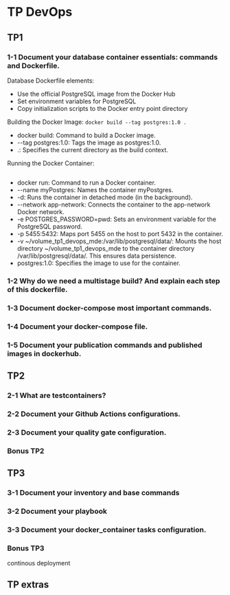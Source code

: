 # TP DevOps

## TP1

### 1-1 Document your database container essentials: commands and Dockerfile.

Database Dockerfile elements:
- Use the official PostgreSQL image from the Docker Hub
- Set environment variables for PostgreSQL
- Copy initialization scripts to the Docker entry point directory

Building the Docker Image: ```docker build --tag postgres:1.0 .```
- docker build: Command to build a Docker image.
- --tag postgres:1.0: Tags the image as postgres:1.0.
- .: Specifies the current directory as the build context.

Running the Docker Container: 
```docker run --name myPostgres -d --network app-network -e POSTGRES_PASSWORD=pwd -p 5455:5432 -v ~/volume_tp1_devops_mde:/var/lib/postgresql/data/ postgres:1.0
```
- docker run: Command to run a Docker container.
- --name myPostgres: Names the container myPostgres.
- -d: Runs the container in detached mode (in the background).
- --network app-network: Connects the container to the app-network Docker network.
- -e POSTGRES_PASSWORD=pwd: Sets an environment variable for the PostgreSQL password.
- -p 5455:5432: Maps port 5455 on the host to port 5432 in the container.
- -v ~/volume_tp1_devops_mde:/var/lib/postgresql/data/: Mounts the host directory ~/volume_tp1_devops_mde to the container directory /var/lib/postgresql/data/. This ensures data persistence.
- postgres:1.0: Specifies the image to use for the container.



### 1-2 Why do we need a multistage build? And explain each step of this dockerfile.


### 1-3 Document docker-compose most important commands.


### 1-4 Document your docker-compose file.


### 1-5 Document your publication commands and published images in dockerhub.




## TP2

### 2-1 What are testcontainers?

### 2-2 Document your Github Actions configurations.

### 2-3 Document your quality gate configuration.

### Bonus TP2 



## TP3

### 3-1 Document your inventory and base commands

### 3-2 Document your playbook

### 3-3 Document your docker_container tasks configuration.

### Bonus TP3

continous deployment 

## TP extras

